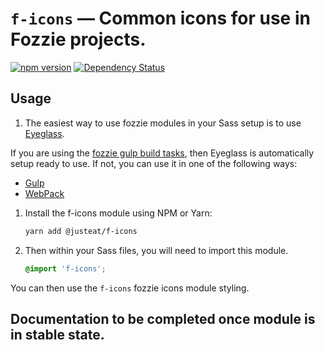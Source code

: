 # `f-icons` — Common icons for use in Fozzie projects.

[![npm version](https://badge.fury.io/js/%40justeat%2Ff-icons.svg)](https://badge.fury.io/js/%40justeat%2Ff-icons)
[![Dependency Status](https://gemnasium.com/badges/github.com/justeat/f-icons.svg)](https://gemnasium.com/github.com/justeat/f-icons)

## Usage

1. The easiest way to use fozzie modules in your Sass setup is to use [Eyeglass](https://www.npmjs.com/package/eyeglass).

If you are using the [fozzie gulp build tasks](https://www.npmjs.com/package/@justeat/gulp-build-fozzie), then Eyeglass is automatically setup ready to use.  If not, you can use it in one of the following ways:

- [Gulp](https://github.com/sass-eyeglass/eyeglass/blob/master/site-src/docs/integrations/gulp.md)
- [WebPack](https://github.com/sass-eyeglass/eyeglass/issues/153#issuecomment-300895607)

1.  Install the f-icons module using NPM or Yarn:

    ```bash
    yarn add @justeat/f-icons
    ```

1.  Then within your Sass files, you will need to import this module.

    ```scss
    @import 'f-icons';
    ```

You can then use the `f-icons` fozzie icons module styling.

## Documentation to be completed once module is in stable state.